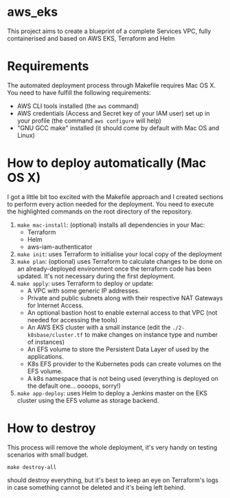 # aws_eks
This project aims to create a blueprint of a complete Services VPC, fully containerised and based on AWS EKS, Terraform and Helm

# Requirements
The automated deployment process through Makefile requires Mac OS X.
You need to have fulfill the following requirements:

* AWS CLI tools installed (the `aws` command)
* AWS credentials (Access and Secret key of your IAM user) set up in your profile (the command `aws configure` will help)
* "GNU GCC make" installed (it should come by default with Mac OS and Linux)


# How to deploy automatically (Mac OS X)
I got a little bit too excited with the Makefile approach and I created sections to perform every action needed for the deployment. You need to execute the highlighted commands on the root directory of the repository.

1. `make mac-install`: (optional) installs all dependencies in your Mac:
    -   Terraform
    -   Helm
    -   aws-iam-authenticator
2. `make init`: uses Terraform to initialise your local copy of the deployment
3. `make plan`: (optional) uses Terraform to calculate changes to be done on an already-deployed environment once the terraform code has been updated. It's not necessary during the first deployment.
4. `make apply`: uses Terraform to deploy or update:
    -   A VPC with some generic IP addresses.
    -   Private and public subnets along with their respective NAT Gateways for Internet Access.
    -   An optional bastion host to enable external access to that VPC (not needed for accessing the tools)
    -   An AWS EKS cluster with a small instance (edit the `./2-k8sbase/cluster.tf` to make changes on instance type and number of instances)
    -   An EFS volume to store the Persistent Data Layer of used by the applications.
    -   K8s EFS provider to the Kubernetes pods can create volumes on the EFS volume.
    -   A k8s namespace that is not being used (everything is deployed on the default one... oooops, sorry!)
5. `make app-deploy`: uses Helm to deploy a Jenkins master on the EKS cluster using the EFS volume as storage backend.


# How to destroy
This process will remove the whole deployment, it's very handy on testing scenarios with small budget.

    make destroy-all

should destroy everything, but it's best to keep an eye on Terraform's logs in case something cannot be deleted and it's being left behind.
